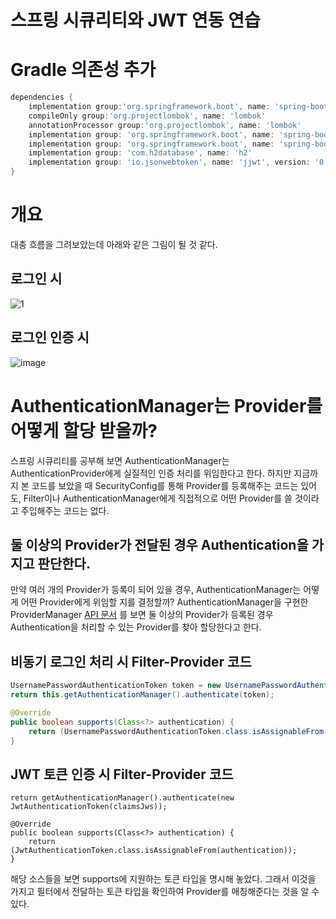 # 스프링 시큐리티와 JWT 연동 연습

# Gradle 의존성 추가
```gradle
dependencies {
    implementation group:'org.springframework.boot', name: 'spring-boot-starter-web'
    compileOnly group:'org.projectlombok', name: 'lombok'
    annotationProcessor group:'org.projectlombok', name: 'lombok'
    implementation group: 'org.springframework.boot', name: 'spring-boot-starter-security'
    implementation group: 'org.springframework.boot', name: 'spring-boot-starter-data-jpa'
    implementation group: 'com.h2database', name: 'h2'
    implementation group: 'io.jsonwebtoken', name: 'jjwt', version: '0.6.0'
}
```
# 개요
대충 흐름을 그려보았는데 아래와 같은 그림이 될 것 같다.

## 로그인 시
![1](https://user-images.githubusercontent.com/45007556/104460769-dbeaa780-55f1-11eb-9149-8d54a1c89c9e.png)

## 로그인 인증 시
![image](https://user-images.githubusercontent.com/45007556/104460703-c5dce700-55f1-11eb-8931-991164f48a52.png)

# AuthenticationManager는 Provider를 어떻게 할당 받을까?
스프링 시큐리티를 공부해 보면 AuthenticationManager는 AuthenticationProvider에게 실질적인 인증 처리를 위임한다고 한다.
하지만 지금까지 본 코드를 보았을 때 SecurityConfig를 통해 Provider를 등록해주는 코드는 있어도, Filter이나 AuthenticationManager에게 직접적으로 어떤 Provider를 쓸 것이라고 주입해주는 코드는 없다. 
## 둘 이상의 Provider가 전달된 경우 Authentication을 가지고 판단한다.
만약 여러 개의 Provider가 등록이 되어 있을 경우, AuthenticationManager는 어떻게 어떤 Provider에게 위임할 지를 결정할까?
AuthenticationManager을 구현한 ProviderManager [API 문서](https://docs.spring.io/spring-security/site/docs/4.2.15.RELEASE/apidocs/org/springframework/security/authentication/ProviderManager.html#authenticate-org.springframework.security.core.Authentication-) 를 보면 둘 이상의 Provider가 등록된 경우 Authentication을 처리할 수 있는 Provider를 찾아 할당한다고 한다.
## 비동기 로그인 처리 시 Filter-Provider 코드
```java
UsernamePasswordAuthenticationToken token = new UsernamePasswordAuthenticationToken(loginRequest.getUsername(), loginRequest.getPassword());
return this.getAuthenticationManager().authenticate(token);
```
```java
@Override
public boolean supports(Class<?> authentication) {
    return (UsernamePasswordAuthenticationToken.class.isAssignableFrom(authentication));
}
```
## JWT 토큰 인증 시 Filter-Provider 코드
```
return getAuthenticationManager().authenticate(new JwtAuthenticationToken(claimsJws));
```
```
@Override
public boolean supports(Class<?> authentication) {
    return (JwtAuthenticationToken.class.isAssignableFrom(authentication));
}
```
해당 소스들을 보면 supports에 지원하는 토큰 타입을 명시해 놓았다. 그래서 이것을 가지고 필터에서 전달하는 토큰 타입을 확인하여 Provider를 매칭해준다는 것을 알 수 있다.
